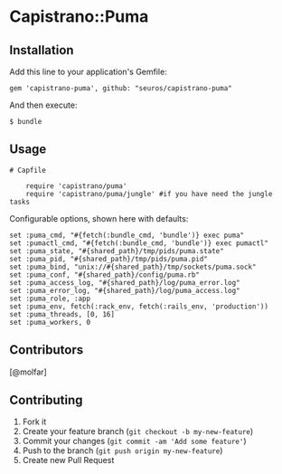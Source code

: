 # Capistrano::Puma

## Installation

Add this line to your application's Gemfile:

    gem 'capistrano-puma', github: "seuros/capistrano-puma"

And then execute:

    $ bundle



## Usage

    # Capfile

        require 'capistrano/puma'
        require 'capistrano/puma/jungle' #if you have need the jungle tasks



Configurable options, shown here with defaults:

    set :puma_cmd, "#{fetch(:bundle_cmd, 'bundle')} exec puma"
    set :pumactl_cmd, "#{fetch(:bundle_cmd, 'bundle')} exec pumactl"
    set :puma_state, "#{shared_path}/tmp/pids/puma.state"
    set :puma_pid, "#{shared_path}/tmp/pids/puma.pid"
    set :puma_bind, "unix://#{shared_path}/tmp/sockets/puma.sock"
    set :puma_conf, "#{shared_path}/config/puma.rb"
    set :puma_access_log, "#{shared_path}/log/puma_error.log"
    set :puma_error_log, "#{shared_path}/log/puma_access.log"
    set :puma_role, :app
    set :puma_env, fetch(:rack_env, fetch(:rails_env, 'production'))
    set :puma_threads, [0, 16]
    set :puma_workers, 0

## Contributors

[@molfar]


## Contributing

1. Fork it
2. Create your feature branch (`git checkout -b my-new-feature`)
3. Commit your changes (`git commit -am 'Add some feature'`)
4. Push to the branch (`git push origin my-new-feature`)
5. Create new Pull Request
